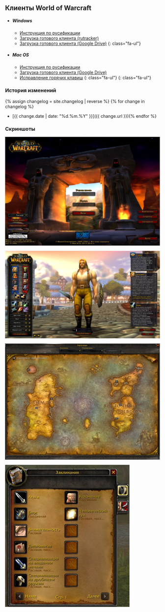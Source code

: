 ## Клиенты World of Warcraft

- ##### <i class="fa-li fa fa-windows"></i>Windows
    - <i class="fa-li fa fa-file-text-o"></i>[Инструкция по русификации](win_instruction.html)
    - <i class="fa-li fa fa-download"></i>[Загрузка готового клиента (rutracker)](https://rutracker.org/forum/viewtopic.php?t=2476597)
    - <i class="fa-li fa fa-cloud-download"></i>[Загрузка готового клиента (Google Drive)](https://drive.google.com/open?id=1G-o-VSUGw6lmwYXt1ODA2wwN2tLL620I)
    {: class="fa-ul"}
- ##### <i class="fa-li fa fa-apple"></i>Mac OS
    - <i class="fa-li fa fa-file-text-o"></i>[Инструкция по русификации](mac_instruction.html)
    - <i class="fa-li fa fa-cloud-download"></i>[Загрузка готового клиента (Google Drive)](https://drive.google.com/open?id=1aFfF882LYPI4282GOa6hBIX1UpTDN_jS)
    - <i class="fa-li fa fa-keyboard-o"></i>[Исправление горячих клавиш](fix_mac_hotkeys.html)
    {: class="fa-ul"}
{: class="fa-ul"}

### История изменений

{% assign changelog = site.changelog | reverse %}
{% for change in changelog %}
- [{{ change.date | date: "%d.%m.%Y" }}]({{ change.url }}){% endfor %}

### Скриншоты

![image1](assets\img\game_image_1.jpg)

![image2](assets\img\game_image_2.jpg)

![image3](assets\img\game_image_3.jpg)

![image4](assets\img\game_image_4.jpg)
